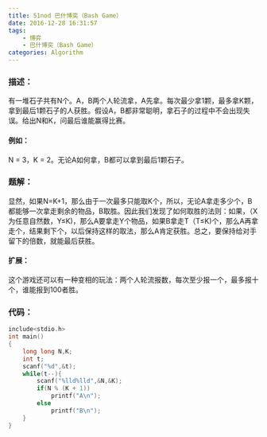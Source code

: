 ```yaml
---
title: 51nod 巴什博奕（Bash Game）
date: 2016-12-28 16:31:57
tags: 
    - 博弈
    - 巴什博奕（Bash Game）
categories: Algorithm
---
```


### 描述：

有一堆石子共有N个。A，B两个人轮流拿，A先拿。每次最少拿1颗，最多拿K颗，拿到最后1颗石子的人获胜。假设A，B都非常聪明，拿石子的过程中不会出现失误。给出N和K，问最后谁能赢得比赛。

#### 例如：

N = 3，K = 2。无论A如何拿，B都可以拿到最后1颗石子。

### 题解：

显然，如果N=K+1，那么由于一次最多只能取K个，所以，无论A拿走多少个，B都能够一次拿走剩余的物品，B取胜。因此我们发现了如何取胜的法则：如果，（X为任意自然数，Y≤K)，那么A要拿走Y个物品，如果B拿走T（T≤K)个，那么A再拿走个，结果剩下个，以后保持这样的取法，那么A肯定获胜。总之，要保持给对手留下的倍数，就能最后获胜。

#### 扩展：

这个游戏还可以有一种变相的玩法：两个人轮流报数，每次至少报一个，最多报十个，谁能报到100者胜。

### 代码：

```c++
include<stdio.h>
int main()
{
    long long N,K;
    int t;
    scanf("%d",&t);
    while(t--){
        scanf("%lld%lld",&N,&K);
        if(N % (K + 1))
            printf("A\n");
        else
            printf("B\n");
    }
}
```

